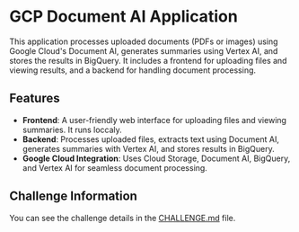 # GCP Document AI Application

This application processes uploaded documents (PDFs or images) using Google Cloud's Document AI, generates summaries using Vertex AI, and stores the results in BigQuery. It includes a frontend for uploading files and viewing results, and a backend for handling document processing.

## Features

- **Frontend**: A user-friendly web interface for uploading files and viewing summaries. It runs loccaly.
- **Backend**: Processes uploaded files, extracts text using Document AI, generates summaries with Vertex AI, and stores results in BigQuery.
- **Google Cloud Integration**: Uses Cloud Storage, Document AI, BigQuery, and Vertex AI for seamless document processing.

## Challenge Information

You can see the challenge details in the [CHALLENGE.md](CHALLENGE.md) file.
